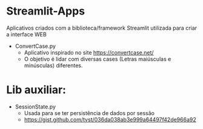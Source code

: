 # Streamlit-Apps
 Aplicativos criados com a biblioteca/framework Streamlit utilizada para criar a interface WEB

- ConvertCase.py
  - Aplicativo inspirado no site https://convertcase.net/
  - O objetivo é lidar com diversas cases (Letras maiúsculas e minúsculas) diferentes.

# Lib auxiliar:
- SessionState.py
  - Usada para se ter persistência de dados por sessão
  - https://gist.github.com/tvst/036da038ab3e999a64497f42de966a92
